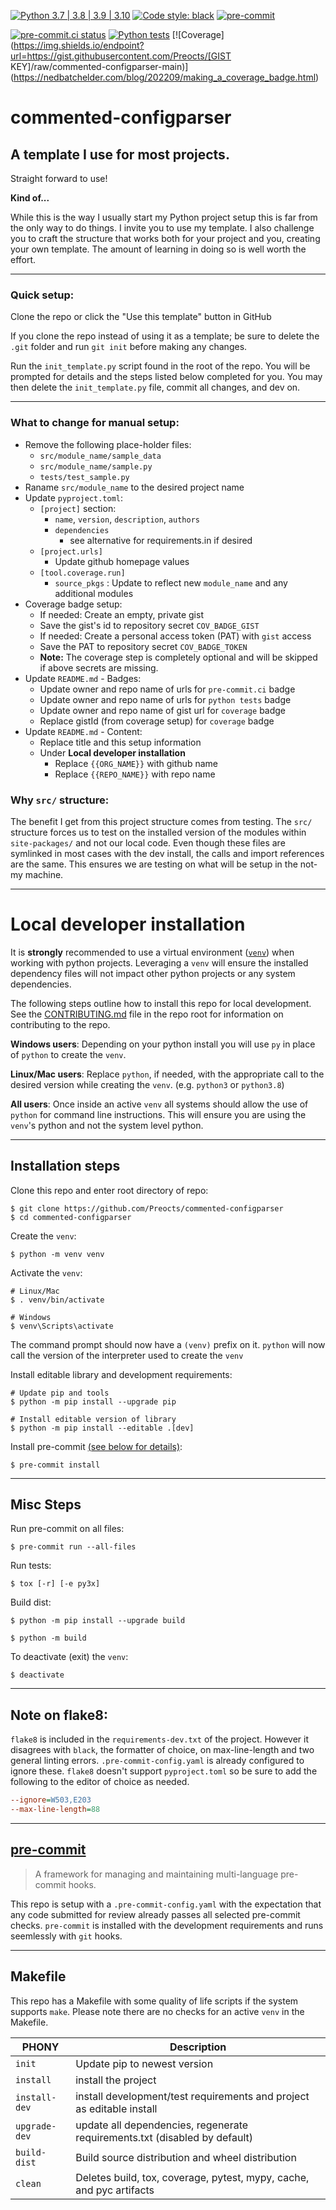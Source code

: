 [![Python 3.7 | 3.8 | 3.9 | 3.10](https://img.shields.io/badge/Python-3.7%20%7C%203.8%20%7C%203.9%20%7C%203.10-blue)](https://www.python.org/downloads)
[![Code style: black](https://img.shields.io/badge/code%20style-black-000000.svg)](https://github.com/psf/black)
[![pre-commit](https://img.shields.io/badge/pre--commit-enabled-brightgreen?logo=pre-commit&logoColor=white)](https://github.com/pre-commit/pre-commit)

[![pre-commit.ci status](https://results.pre-commit.ci/badge/github/Preocts/commented-configparser/main.svg)](https://results.pre-commit.ci/latest/github/Preocts/commented-configparser/main)
[![Python tests](https://github.com/Preocts/commented-configparser/actions/workflows/python-tests.yml/badge.svg?branch=main)](https://github.com/Preocts/commented-configparser/actions/workflows/python-tests.yml)
[![Coverage](https://img.shields.io/endpoint?url=https://gist.githubusercontent.com/Preocts/[GIST KEY]/raw/commented-configparser-main)](https://nedbatchelder.com/blog/202209/making_a_coverage_badge.html)

# commented-configparser

## A template I use for most projects.

Straight forward to use!

**Kind of...**

While this is the way I usually start my Python project setup this is far from
the only way to do things. I invite you to use my template.  I also challenge
you to craft the structure that works both for your project and you, creating
your own template.  The amount of learning in doing so is well worth the effort.

---

### Quick setup:

Clone the repo or click the "Use this template" button in GitHub

If you clone the repo instead of using it as a template; be sure to delete the
`.git` folder and run `git init` before making any changes.

Run the `init_template.py` script found in the root of the repo. You will be
prompted for details and the steps listed below completed for you. You may then
delete the `init_template.py` file, commit all changes, and dev on.

---

### What to change for manual setup:

* Remove the following place-holder files:
  * `src/module_name/sample_data`
  * `src/module_name/sample.py`
  * `tests/test_sample.py`
* Raname `src/module_name` to the desired project name
* Update `pyproject.toml`:
  * `[project]` section:
    * `name`, `version`, `description`, `authors`
    * `dependencies`
      * see alternative for requirements.in if desired
  * `[project.urls]`
    * Update github homepage values
  * `[tool.coverage.run]`
    * `source_pkgs` : Update to reflect new `module_name` and any additional
      modules
* Coverage badge setup:
  * If needed: Create an empty, private gist
  * Save the gist's id to repository secret `COV_BADGE_GIST`
  * If needed: Create a personal access token (PAT) with `gist` access
  * Save the PAT to repository secret `COV_BADGE_TOKEN`
  * **Note:** The coverage step is completely optional and will be skipped if
    above secrets are missing.
* Update `README.md` - Badges:
  * Update owner and repo name of urls for `pre-commit.ci` badge
  * Update owner and repo name of urls for `python tests` badge
  * Update owner and repo name of gist url for `coverage` badge
  * Replace gistId (from coverage setup) for `coverage` badge
* Update `README.md` - Content:
  * Replace title and this setup information
  * Under **Local developer installation**
    * Replace `{{ORG_NAME}}` with github name
    * Replace `{{REPO_NAME}}` with repo name

### Why `src/` structure:

The benefit I get from this project structure comes from testing. The `src/`
structure forces us to test on the installed version of the modules within
`site-packages/` and not our local code. Even though these files are symlinked
in most cases with the dev install, the calls and import references are the
same. This ensures we are testing on what will be setup in the not-my machine.

---

# Local developer installation

It is **strongly** recommended to use a virtual environment
([`venv`](https://docs.python.org/3/library/venv.html)) when working with python
projects. Leveraging a `venv` will ensure the installed dependency files will
not impact other python projects or any system dependencies.

The following steps outline how to install this repo for local development. See
the [CONTRIBUTING.md](CONTRIBUTING.md) file in the repo root for information on
contributing to the repo.

**Windows users**: Depending on your python install you will use `py` in place
of `python` to create the `venv`.

**Linux/Mac users**: Replace `python`, if needed, with the appropriate call to
the desired version while creating the `venv`. (e.g. `python3` or `python3.8`)

**All users**: Once inside an active `venv` all systems should allow the use of
`python` for command line instructions. This will ensure you are using the
`venv`'s python and not the system level python.

---

## Installation steps

Clone this repo and enter root directory of repo:

```console
$ git clone https://github.com/Preocts/commented-configparser
$ cd commented-configparser
```

Create the `venv`:

```console
$ python -m venv venv
```

Activate the `venv`:

```console
# Linux/Mac
$ . venv/bin/activate

# Windows
$ venv\Scripts\activate
```

The command prompt should now have a `(venv)` prefix on it. `python` will now
call the version of the interpreter used to create the `venv`

Install editable library and development requirements:

```console
# Update pip and tools
$ python -m pip install --upgrade pip

# Install editable version of library
$ python -m pip install --editable .[dev]
```

Install pre-commit [(see below for details)](#pre-commit):

```console
$ pre-commit install
```

---

## Misc Steps

Run pre-commit on all files:

```console
$ pre-commit run --all-files
```

Run tests:

```console
$ tox [-r] [-e py3x]
```

Build dist:

```console
$ python -m pip install --upgrade build

$ python -m build
```

To deactivate (exit) the `venv`:

```console
$ deactivate
```
---

## Note on flake8:

`flake8` is included in the `requirements-dev.txt` of the project. However it
disagrees with `black`, the formatter of choice, on max-line-length and two
general linting errors. `.pre-commit-config.yaml` is already configured to
ignore these. `flake8` doesn't support `pyproject.toml` so be sure to add the
following to the editor of choice as needed.

```ini
--ignore=W503,E203
--max-line-length=88
```

---

## [pre-commit](https://pre-commit.com)

> A framework for managing and maintaining multi-language pre-commit hooks.

This repo is setup with a `.pre-commit-config.yaml` with the expectation that
any code submitted for review already passes all selected pre-commit checks.
`pre-commit` is installed with the development requirements and runs seemlessly
with `git` hooks.

---

## Makefile

This repo has a Makefile with some quality of life scripts if the system
supports `make`.  Please note there are no checks for an active `venv` in the
Makefile.

| PHONY         | Description                                                                |
| ------------- | -------------------------------------------------------------------------- |
| `init`        | Update pip to newest version                                               |
| `install`     | install the project                                                        |
| `install-dev` | install development/test requirements and project as editable install      |
| `upgrade-dev` | update all dependencies, regenerate requirements.txt (disabled by default) |
| `build-dist`  | Build source distribution and wheel distribution                           |
| `clean`       | Deletes build, tox, coverage, pytest, mypy, cache, and pyc artifacts       |
